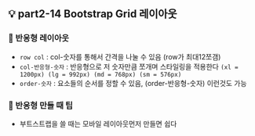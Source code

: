 ## 💡 part2-14 Bootstrap Grid 레이아웃

### 🔹 반응형 레이아웃

- `row col` : col-숫자를 통해서 간격을 나눌 수 있음 (row가 최대12쪼갬)
- `col-반응형-숫자` : 반응형으로 저 숫자만큼 쪼개며 스타일링을 적용한다
  `(xl = 1200px) (lg = 992px) (md = 768px) (sm = 576px)`
- `order-숫자` : 요소들의 순서를 정할 수 있음, (order-반응형-숫자) 이런것도 가능

### 🔹 반응형 만들 때 팁

- 부트스트랩을 쓸 때는 모바일 레이아웃먼저 만들면 쉽다
